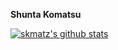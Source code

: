 **Shunta Komatsu**

<p align="left">
  <a href="https://github.com/skmatz">
    <img
      src="https://github-readme-stats.vercel.app/api?username=skmatz&title_color=ff6b81&text_color=dfe4ea&bg_color=151515"
      alt="skmatz's github stats"
    />
  </a>
</p>
